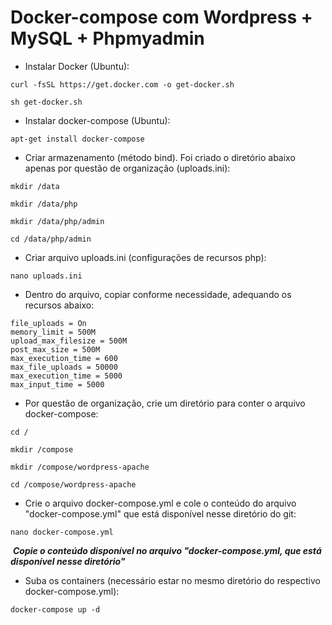 # Docker-compose com Wordpress + MySQL + Phpmyadmin



- Instalar Docker (Ubuntu):

```
curl -fsSL https://get.docker.com -o get-docker.sh
```

```
sh get-docker.sh
```



- Instalar docker-compose (Ubuntu):

```
apt-get install docker-compose
```



- Criar armazenamento (método bind). Foi criado o diretório abaixo apenas por questão de organização (uploads.ini):

```
mkdir /data
```

```
mkdir /data/php
```

```
mkdir /data/php/admin
```

```
cd /data/php/admin
```



- Criar arquivo uploads.ini (configurações de recursos php):

```
nano uploads.ini
```



- Dentro do arquivo, copiar conforme necessidade, adequando os recursos abaixo:

```
file_uploads = On
memory_limit = 500M
upload_max_filesize = 500M
post_max_size = 500M
max_execution_time = 600
max_file_uploads = 50000
max_execution_time = 5000
max_input_time = 5000
```



- Por questão de organização, crie um diretório para conter o arquivo docker-compose:

```
cd /
```

```
mkdir /compose
```

```
mkdir /compose/wordpress-apache
```

```
cd /compose/wordpress-apache
```



- Crie o arquivo docker-compose.yml e cole o conteúdo do arquivo "docker-compose.yml" que está disponível nesse diretório  do git:

```
nano docker-compose.yml
```

​	_**Copie o conteúdo disponível no arquivo "docker-compose.yml, que está disponível nesse diretório"**_



- Suba os containers (necessário estar no mesmo diretório do respectivo docker-compose.yml):

```
docker-compose up -d
```
